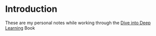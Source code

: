 # Introduction
These are my personal notes while working through the [Dive into Deep Learning](https://d2l.ai) Book
